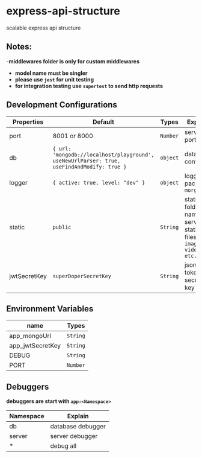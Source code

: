 # express-api-structure
scalable express api structure
## Notes:
-**middlewares folder is only for custom middlewares**
- **model name must be singler**
- **please use `jest` for unit testing**
- **for integration testing use `supertest` to send http requests**

## Development Configurations
|Properties|Default|Types|Explain|
|--|--|--|--|
| port | 8001 or 8000 | `Number` | server port |
| db | `{ url: 'mongodb://localhost/playground', useNewUrlParser: true, useFindAndModify: true }` | `object` | database configs |
| logger | ` { active: true, level: "dev" } ` | `object` | logger package: `morgan` |
| static | `public` | `String` | static folder name to serve static files `images, videos etc...` |
| jwtSecretKey | `superDoperSecretKey` | `String` | json web token secret key |

## Environment Variables
|name|Types|
|--|--|
| app_mongoUrl | `String` |
| app_jwtSecretKey | `String` |
| DEBUG | `String` |
| PORT | `Number` |


## Debuggers
**debuggers are start with `app:<Namespace>`**

|Namespace|Explain|
|--|--|
| db | database debugger |
| server | server debugger |
| * | debug all |
